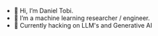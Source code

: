 - 👋 Hi, I’m Daniel Tobi.<br>
- 👀 I’m a machine learning researcher / engineer.
- 🌱 Currently hacking on LLM's and Generative AI
